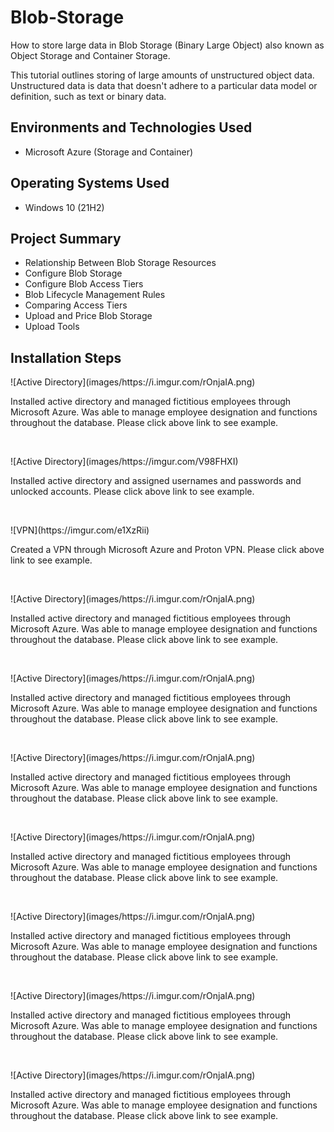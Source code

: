 # Blob-Storage
How to store large data in Blob Storage (Binary Large Object) also known as Object Storage and Container Storage.


This tutorial outlines storing of large amounts of unstructured object data. Unstructured data is data that doesn't adhere to a particular data model or definition, such as text or binary data.<br />

<h2>Environments and Technologies Used</h2>

- Microsoft Azure (Storage and Container)
 
 <h2>Operating Systems Used </h2>

- Windows 10</b> (21H2)

<h2>Project Summary</h2>

- Relationship Between Blob Storage Resources
- Configure Blob Storage
- Configure Blob Access Tiers
- Blob Lifecycle Management Rules 
- Comparing Access Tiers
- Upload and Price Blob Storage
- Upload Tools


<h2>Installation Steps</h2>

<p>
![Active Directory](images/https://i.imgur.com/rOnjaIA.png)
</p>
<p>
Installed active directory and managed fictitious employees through Microsoft Azure.  Was able to manage employee designation and functions throughout the database. Please click above link to see example.    
</p>
<br />

<p>
  ![Active Directory](images/https://imgur.com/V98FHXI)
</p>
<p>
Installed active directory and assigned usernames and passwords and unlocked accounts. Please click above link to see example.  
</p>
<br />

<p>
![VPN](https://imgur.com/e1XzRii)
</p>
<p>
Created a VPN through Microsoft Azure and Proton VPN.  Please click above link to see example.  
</p>
<br />

<p>
![Active Directory](images/https://i.imgur.com/rOnjaIA.png)
</p>
<p>
Installed active directory and managed fictitious employees through Microsoft Azure.  Was able to manage employee designation and functions throughout the database. Please click above link to see example.    
</p>
<br />

<p>
![Active Directory](images/https://i.imgur.com/rOnjaIA.png)
</p>
<p>
Installed active directory and managed fictitious employees through Microsoft Azure.  Was able to manage employee designation and functions throughout the database. Please click above link to see example.    
</p>
<br />

<p>
![Active Directory](images/https://i.imgur.com/rOnjaIA.png)
</p>
<p>
Installed active directory and managed fictitious employees through Microsoft Azure.  Was able to manage employee designation and functions throughout the database. Please click above link to see example.    
</p>
<br />

<p>
![Active Directory](images/https://i.imgur.com/rOnjaIA.png)
</p>
<p>
Installed active directory and managed fictitious employees through Microsoft Azure.  Was able to manage employee designation and functions throughout the database. Please click above link to see example.    
</p>
<br />

<p>
![Active Directory](images/https://i.imgur.com/rOnjaIA.png)
</p>
<p>
Installed active directory and managed fictitious employees through Microsoft Azure.  Was able to manage employee designation and functions throughout the database. Please click above link to see example.    
</p>
<br />

<p>
![Active Directory](images/https://i.imgur.com/rOnjaIA.png)
</p>
<p>
Installed active directory and managed fictitious employees through Microsoft Azure.  Was able to manage employee designation and functions throughout the database. Please click above link to see example.    
</p>
<br />

<p>
![Active Directory](images/https://i.imgur.com/rOnjaIA.png)
</p>
<p>
Installed active directory and managed fictitious employees through Microsoft Azure.  Was able to manage employee designation and functions throughout the database. Please click above link to see example.    
</p>
<br />
